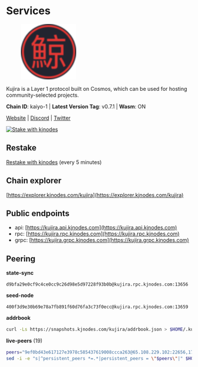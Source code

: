 # Services

<figure><img src="https://raw.githubusercontent.com/kj89/cosmos-images/main/logos/kujira.png" width="150" alt=""><figcaption></figcaption></figure>

Kujira is a Layer 1 protocol built on Cosmos, which can be used for  hosting community-selected projects.

**Chain ID**: kaiyo-1 | **Latest Version Tag**: v0.7.1 | **Wasm**: ON

[Website](https://kujira.app) | [Discord](https://discord.gg/teamkujira) | [Twitter](https://twitter.com/TeamKujira)

[![Stake with kjnodes](https://i.ibb.co/cr44Q8j/button-stake-with-kjnodes.png)](https://restake.app/kujira/kujiravaloper1tnuqj73jfn3724lqz34c27tuv80nv336sadqym)

## Restake

[Restake with kjnodes](https://restake.app/kujira/kujiravaloper1tnuqj73jfn3724lqz34c27tuv80nv336sadqym) (every 5 minutes)
## Chain explorer
[https://explorer.kjnodes.com/kujira](https://explorer.kjnodes.com/kujira)

## Public endpoints

* api: [https://kujira.api.kjnodes.com](https://kujira.api.kjnodes.com)
* rpc: [https://kujira.rpc.kjnodes.com](https://kujira.rpc.kjnodes.com)
* grpc: [https://kujira.grpc.kjnodes.com](https://kujira.grpc.kjnodes.com)

## Peering

**state-sync**

```text
d9bfa29e0cf9c4ce0cc9c26d98e5d97228f93b0b@kujira.rpc.kjnodes.com:13656
```

**seed-node**

```text
400f3d9e30b69e78a7fb891f60d76fa3c73f0ecc@kujira.rpc.kjnodes.com:13659
```

**addrbook**
```bash
curl -Ls https://snapshots.kjnodes.com/kujira/addrbook.json > $HOME/.kujira/config/addrbook.json
```

**live-peers** (19)
```bash
peers="9ef0bd43e617127e3978c585437619008ccca263@65.108.229.102:22656,177872437b2a31ebb0fb740ba5bd32b0be99e280@5.79.74.229:31095,d3427d444b6909529d73025fe32a73dfea7b90d1@148.251.85.115:26656,780ee91b43bcdced2daebee61996742f6b01b579@138.201.197.119:2000,d6f2eee997d108d4fde5683e31d678427376dfce@77.68.27.75:26656,da2673cf09dc2c124947827f4cf5e7c17114d504@142.132.202.98:26656,89757803f40da51678451735445ad40d5b15e059@169.155.45.187:26656,213dbb8301ce1c0f5662a9b723bd613f15e1dd4e@75.119.157.167:30656,eb9742d81b436b95e324816794229a9efdaf8ea8@142.132.155.170:26656,3a7733d4b670a672db326bd6e5f8ae37e14a3dbd@138.201.226.227:26656,b80cf7882c8cab4894d41ccd4f5a00406d8b5f7d@146.59.52.48:30095,66c551ebcb68fe343c7e2720593dc47426813a68@93.189.30.101:26656,c55d35ef908b74c2ddec2f47dbdb4032d7dfbcd4@23.88.69.22:27266,0c2e37714b7922b160bce8579eeb444e59802efa@65.108.198.118:11856,9dc8a19299064e8d5a414a1fc25dd0d12d9871c8@138.201.16.240:30095,b212d5740b2e11e54f56b072dc13b6134650cfb5@169.155.169.213:26656,3d150f6a71caca5607daff69c9049c04c37da64e@51.210.223.186:30095,8df276d9873c0ab16a911c5f779caa6f121c845e@89.163.145.138:26656,d9bfa29e0cf9c4ce0cc9c26d98e5d97228f93b0b@65.109.88.38:13656"
sed -i -e "s|^persistent_peers *=.*|persistent_peers = \"$peers\"|" $HOME/.kujira/config/config.toml
```
